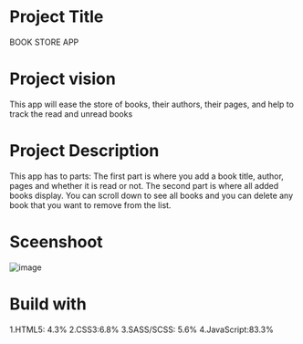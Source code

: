 # Project Title
BOOK STORE APP
# Project vision
This app will ease the store of books, their authors, their pages, and help to track the read and unread books
# Project Description
This app has to parts: The first part is where you add a book title, author, pages and whether it is read or not. The second part is where all added books display. You can scroll down to see all books and you can delete any book that you want to remove from the list.
# Sceenshoot
![image](https://user-images.githubusercontent.com/107040435/173239490-0fa79a6d-a483-4bb2-82b0-ab7b649a4d0d.png)
# Build with
1.HTML5: 4.3%
2.CSS3:6.8%
3.SASS/SCSS: 5.6%
4.JavaScript:83.3%

